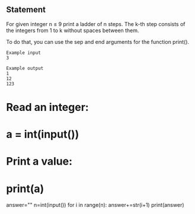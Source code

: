 ## Statement
For given integer n ≤ 9 print a ladder of n steps. The k-th step consists of the integers from 1 to k without spaces between them.

To do that, you can use the sep and end arguments for the function print().
```
Example input
3

Example output
1
12
123
```
# Read an integer:
# a = int(input())
# Print a value:
# print(a)
answer=""
n=int(input())
for i in range(n):
  answer+=str(i+1)
  print(answer)
